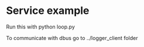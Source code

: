 # Service example

Run this with python loop.py

To communicate with dbus go to ../logger_client folder